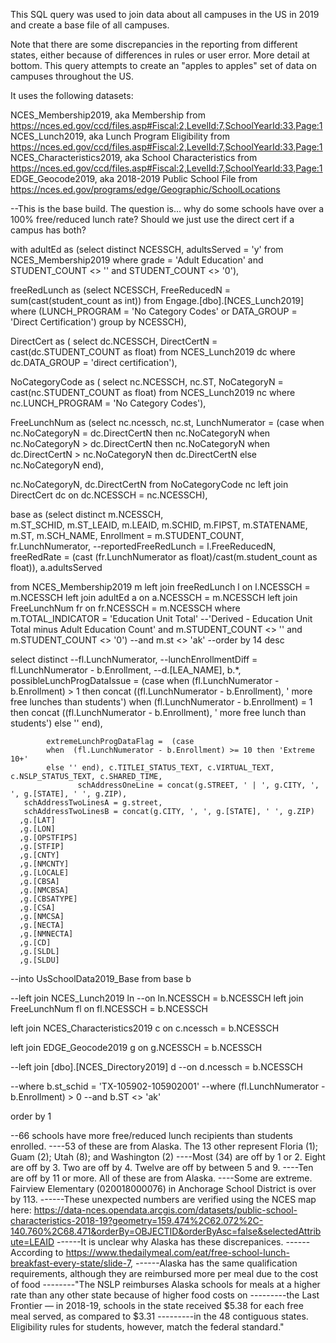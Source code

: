 This SQL query was used to join data about all campuses in the US in 2019 and create a base file of all campuses.

Note that there are some discrepancies in the reporting from different states, either because of differences in rules or user error. More detail at bottom.
This query attempts to create an "apples to apples" set of data on campuses throughout the US.

It uses the following datasets:

NCES_Membership2019, aka Membership from https://nces.ed.gov/ccd/files.asp#Fiscal:2,LevelId:7,SchoolYearId:33,Page:1
NCES_Lunch2019, aka Lunch Program Eligibility from https://nces.ed.gov/ccd/files.asp#Fiscal:2,LevelId:7,SchoolYearId:33,Page:1
NCES_Characteristics2019, aka School Characteristics from https://nces.ed.gov/ccd/files.asp#Fiscal:2,LevelId:7,SchoolYearId:33,Page:1
EDGE_Geocode2019, aka 2018-2019 Public School File from https://nces.ed.gov/programs/edge/Geographic/SchoolLocations




--This is the base build. The question is... why do some schools have over a 100% free/reduced lunch rate? Should we just use the direct cert if a campus has both?



with adultEd as (select distinct NCESSCH, adultsServed = 'y' from NCES_Membership2019 where grade	= 'Adult Education' and STUDENT_COUNT <> '' and STUDENT_COUNT <> '0'),

freeRedLunch as (select NCESSCH, FreeReducedN = sum(cast(student_count as int)) from Engage.[dbo].[NCES_Lunch2019]
where  (LUNCH_PROGRAM = 'No Category Codes' or DATA_GROUP = 'Direct Certification')
group by NCESSCH),

DirectCert as (
select dc.NCESSCH, DirectCertN = cast(dc.STUDENT_COUNT as float)
from NCES_Lunch2019 dc
where dc.DATA_GROUP = 'direct certification'),

NoCategoryCode as (
select nc.NCESSCH, nc.ST, NoCategoryN = cast(nc.STUDENT_COUNT as float)
from NCES_Lunch2019 nc
where nc.LUNCH_PROGRAM = 'No Category Codes'),

FreeLunchNum as (select nc.ncessch, nc.st,
		LunchNumerator = (case
		when nc.NoCategoryN = dc.DirectCertN then nc.NoCategoryN
		when nc.NoCategoryN > dc.DirectCertN then nc.NoCategoryN
		when dc.DirectCertN > nc.NoCategoryN then dc.DirectCertN
		else nc.NoCategoryN end),

nc.NoCategoryN, dc.DirectCertN from NoCategoryCode nc
left join DirectCert dc on dc.NCESSCH = nc.NCESSCH),

base as (select distinct m.NCESSCH,  
m.ST_SCHID, m.ST_LEAID, m.LEAID, m.SCHID, m.FIPST, m.STATENAME, m.ST, m.SCH_NAME, 
Enrollment = m.STUDENT_COUNT, fr.LunchNumerator, --reportedFreeRedLunch = l.FreeReducedN,
freeRedRate = (cast (fr.LunchNumerator as float)/cast(m.student_count as float)), a.adultsServed

from NCES_Membership2019 m left join freeRedLunch l on l.NCESSCH = m.NCESSCH 
left join adultEd a on a.NCESSCH = m.NCESSCH
left join FreeLunchNum fr on fr.NCESSCH = m.NCESSCH
where m.TOTAL_INDICATOR = 'Education Unit Total' --'Derived - Education Unit Total minus Adult Education Count'
and m.STUDENT_COUNT <> '' and m.STUDENT_COUNT <> '0')
--and m.st <> 'ak'
--order by 14 desc

select distinct   --fl.LunchNumerator,
--lunchEnrollmentDiff = fl.LunchNumerator - b.Enrollment, --d.[LEA_NAME],
b.*, 
			possibleLunchProgDataIssue = (case
			when  (fl.LunchNumerator - b.Enrollment) > 1 then concat ((fl.LunchNumerator - b.Enrollment), ' more free lunches than students')
			when  (fl.LunchNumerator - b.Enrollment) = 1 then concat ((fl.LunchNumerator - b.Enrollment), ' more free lunch than students')
			else '' end), 

			extremeLunchProgDataFlag =  (case
			when  (fl.LunchNumerator - b.Enrollment) >= 10 then 'Extreme 10+'
			else '' end), c.TITLEI_STATUS_TEXT, c.VIRTUAL_TEXT, c.NSLP_STATUS_TEXT, c.SHARED_TIME,
				   schAddressOneLine = concat(g.STREET, ' | ', g.CITY, ', ', g.[STATE], ' ', g.ZIP),
	   schAddressTwoLinesA = g.street,
	   schAddressTwoLinesB = concat(g.CITY, ', ', g.[STATE], ' ', g.ZIP)
	  ,g.[LAT]
      ,g.[LON]
      ,g.[OPSTFIPS]
      ,g.[STFIP]
      ,g.[CNTY]
      ,g.[NMCNTY]
      ,g.[LOCALE]
      ,g.[CBSA]
      ,g.[NMCBSA]
      ,g.[CBSATYPE]
      ,g.[CSA]
      ,g.[NMCSA]
      ,g.[NECTA]
      ,g.[NMNECTA]
      ,g.[CD]
      ,g.[SLDL]
      ,g.[SLDU]

--into UsSchoolData2019_Base
from base b 

--left join NCES_Lunch2019 ln
--on ln.NCESSCH = b.NCESSCH
left join FreeLunchNum fl
on fl.NCESSCH = b.NCESSCH

left join NCES_Characteristics2019 c
on c.ncessch = b.NCESSCH

left join EDGE_Geocode2019 g
on g.NCESSCH = b.NCESSCH

--left join [dbo].[NCES_Directory2019] d
--on d.ncessch = b.NCESSCH

--where b.st_schid = 'TX-105902-105902001'
--where (fl.LunchNumerator - b.Enrollment) > 0 --and b.ST <> 'ak'

order by 1

--66 schools have more free/reduced lunch recipients than students enrolled.
----53 of these are from Alaska. The 13 other represent Floria (1); Guam (2); Utah (8); and Washington (2)
----Most (34) are off by 1 or 2. Eight are off by 3. Two are off by 4. Twelve are off by between 5 and 9.
----Ten are off by 11 or more. All of these are from Alaska.
----Some are extreme. Fairview Elementary (020018000076) in Anchorage School District is over by 113.
------These unexpected numbers are verified using the NCES map here: https://data-nces.opendata.arcgis.com/datasets/public-school-characteristics-2018-19?geometry=159.474%2C62.072%2C-140.760%2C68.471&orderBy=OBJECTID&orderByAsc=false&selectedAttribute=LEAID
------It is unclear why Alaska has these discrepanices. 
------According to https://www.thedailymeal.com/eat/free-school-lunch-breakfast-every-state/slide-7, 
------Alaska has the same qualification requirements, although they are reimbursed more per meal due to the cost of food
--------"The NSLP reimburses Alaska schools for meals at a higher rate than any other state because of higher food costs on 
---------the Last Frontier — in 2018-19, schools in the state received $5.38 for each free meal served, as compared to $3.31 
---------in the 48 contiguous states. Eligibility rules for students, however, match the federal standard."
